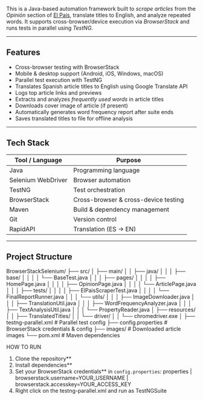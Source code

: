 This is a Java-based automation framework built to *scrape articles* from the *Opinión* section of [El País](https://elpais.com/), translate titles to English, and analyze repeated words. It supports cross-browser/device execution via *BrowserStack* and runs tests in parallel using *TestNG*.

---

## Features

- Cross-browser testing with BrowserStack
- Mobile & desktop support (Android, iOS, Windows, macOS)
- Parallel test execution with TestNG
- Translates Spanish article titles to English using Google Translate API
- Logs top article links and previews
- Extracts and analyzes *frequently used words* in article titles
- Downloads cover image of article (if present)
- Automatically generates word frequency report after suite ends
- Saves translated titles to file for offline analysis

---

##  Tech Stack

| Tool / Language        | Purpose                              |
|------------------------|--------------------------------------|
| Java                   | Programming language                 |
| Selenium WebDriver     | Browser automation                   |
| TestNG                 | Test orchestration                   |
| BrowserStack           | Cross-browser & cross-device testing |
| Maven                  | Build & dependency management        |
| Git                    | Version control                      |
| RapidAPI               | Translation (ES → EN)                |

---

## Project Structure
BrowserStackSelenium/
├── src/
│ ├── main/
│ │ ├── java/
│ │ │ ├── base/
│ │ │ │ └── BaseTest.java
│ │ │ ├── pages/
│ │ │ │ ├── HomePage.java
│ │ │ │ ├── OpinionPage.java
│ │ │ │ └── ArticlePage.java
│ │ │ ├── tests/
│ │ │ │ ├── ElPaisScraperTest.java
│ │ │ │ └── FinalReportRunner.java
│ │ │ └── utils/
│ │ │ ├── ImageDownloader.java
│ │ │ ├── TranslationUtil.java
│ │ │ ├── WordFrequencyAnalyzer.java
│ │ │ ├── TextAnalysisUtil.java
│ │ │ └── PropertyReader.java
│ ├── resources/
│ │ ├── TranslatedTitles/
│ │ └── driver/
│ │ └── chromedriver.exe
│
├── testng-parallel.xml # Parallel test config
├── config.properties # BrowserStack credentials & config
├── images/ # Downloaded article images
└── pom.xml # Maven dependencies

HOW TO RUN
1. Clone the repository**  
2. Install dependencies**  
3. Set your BrowserStack credentials** in `config.properties`:
properties | browserstack.username=YOUR_USERNAME | browserstack.accesskey=YOUR_ACCESS_KEY
4. Right click on the testng-parallel.xml and run as TestNGSuite


